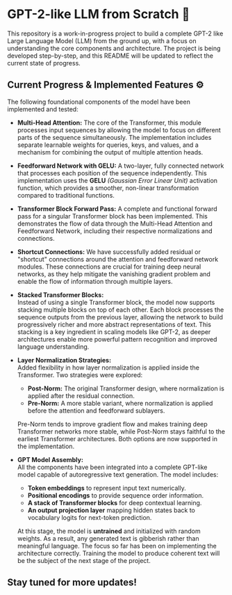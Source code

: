 # GPT-2-like LLM from Scratch 🤖
This repository is a work-in-progress project to build a complete GPT-2 like Large Language Model (LLM) from the ground up, with a focus on understanding the core components and architecture. The project is being developed step-by-step, and this README will be updated to reflect the current state of progress.

## Current Progress & Implemented Features ⚙️
The following foundational components of the model have been implemented and tested:
* **Multi-Head Attention:** The core of the Transformer, this module processes input sequences by allowing the model to focus on different parts of the sequence simultaneously. The implementation includes separate learnable weights for queries, keys, and values, and a mechanism for combining the output of multiple attention heads.

* **Feedforward Network with GELU:** A two-layer, fully connected network that processes each position of the sequence independently. This implementation uses the **GELU** *(Gaussian Error Linear Unit)* activation function, which provides a smoother, non-linear transformation compared to traditional functions.

* **Transformer Block Forward Pass:** A complete and functional forward pass for a singular Transformer block has been implemented. This demonstrates the flow of data through the Multi-Head Attention and Feedforward Network, including their respective normalizations and connections.

* **Shortcut Connections:** We have successfully added residual or "shortcut" connections around the attention and feedforward network modules. These connections are crucial for training deep neural networks, as they help mitigate the vanishing gradient problem and enable the flow of information through multiple layers.

* **Stacked Transformer Blocks:**  
  Instead of using a single Transformer block, the model now supports stacking multiple blocks on top of each other. Each block processes the sequence outputs from the previous layer, allowing the network to build progressively richer and more abstract representations of text. This stacking is a key ingredient in scaling models like GPT-2, as deeper architectures enable more powerful pattern recognition and improved language understanding.

* **Layer Normalization Strategies:**  
  Added flexibility in how layer normalization is applied inside the Transformer. Two strategies were explored:
  - **Post-Norm:** The original Transformer design, where normalization is applied after the residual connection.  
  - **Pre-Norm:** A more stable variant, where normalization is applied before the attention and feedforward sublayers.  

  Pre-Norm tends to improve gradient flow and makes training deep Transformer networks more stable, while Post-Norm stays faithful to the earliest Transformer architectures. Both options are now supported in the implementation.

* **GPT Model Assembly:**  
  All the components have been integrated into a complete GPT-like model capable of autoregressive text generation. The model includes:
  - **Token embeddings** to represent input text numerically.  
  - **Positional encodings** to provide sequence order information.  
  - **A stack of Transformer blocks** for deep contextual learning.  
  - **An output projection layer** mapping hidden states back to vocabulary logits for next-token prediction.  

   At this stage, the model is **untrained** and initialized with random weights. As a result, any generated text is gibberish rather than meaningful language. The focus so far has been on implementing the architecture correctly. Training the model to produce coherent text will be the subject of the next stage of the project.


## Stay tuned for more updates!